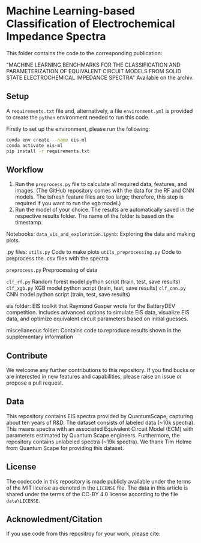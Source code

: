 # Machine Learning-based Classification of Electrochemical Impedance Spectra

This folder contains the code to the corresponding publication:

"MACHINE LEARNING BENCHMARKS FOR THE CLASSIFICATION AND PARAMETERIZATION OF EQUIVALENT CIRCUIT MODELS FROM SOLID STATE ELECTROCHEMICAL IMPEDANCE SPECTRA"
Available on the archiv.


## Setup

A `requirements.txt` file and, alternatively, a file `environment.yml` is provided to create the `python` environment needed to run this code.

Firstly to set up the environment, please run the following:

```bash
conda env create --name eis-ml
conda activate eis-ml
pip install -r requirements.txt
```

## Workflow 

1. Run the `preprocess.py` file to calculate all required data, features, and images. (The GitHub repository comes with the data for the RF and CNN models. The tsfresh feature files are too large; therefore, this step is required if you want to run the xgb model.)
2. Run the model of your choice. The results are automatically saved in the respective results folder. The name of the folder is based on the timestamp.

Notebooks: 
`data_vis_and_exploration.ipynb`: Exploring the data and making plots.

.py files: 
`utils.py` Code to make plots
`utils_preprocessing.py` Code to preprocess the .csv files with the spectra

`preprocess.py` Preprocessing of data

`clf_rf.py`  Random forest model python script (train, test, save results)
`clf_xgb.py` XGB model python script (train, test, save results)
`clf_cnn.py` CNN model python script (train, test, save results)

eis folder: 
EIS toolkit that Raymond Gasper wrote for the BatteryDEV competition. 
Includes advanced options to simulate EIS data, visualize EIS data, and optimize equivalent circuit parameters based on initial guesses.

miscellaneous folder: 
Contains code to reproduce results shown in the supplementary information


## Contribute

We welcome any further contributions to this repository. If you find bucks or are interested in new features and capabilities, please raise an issue or propose a pull request.


## Data

This repository contains EIS spectra provided by QuantumScape, capturing about ten years of R&D.
The dataset consists of labeled data (~10k spectra). This means spectra with an associated Equivalent Circuit Model (ECM) with parameters estimated by Quantum Scape engineers.
Furthermore, the repository contains unlabeled spectra (~19k spectra). We thank Tim Holme from Quantum Scape for providing this dataset.

## License

The codecode in this repository is made publicly available under the terms of the MIT license as denoted in the `LICENSE` file. 
The data in this article is shared under the terms of the CC-BY 4.0 license according to the file `data\LICENSE`.

## Acknowledment/Citation

If you use code from this repositroy for your work, please cite: 